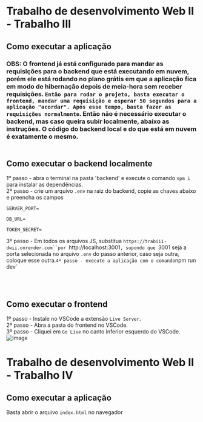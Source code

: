 # Trabalho de desenvolvimento Web II - Trabalho III

 ## Como executar a aplicação
 ### OBS: O frontend já está configurado para mandar as requisições para o backend que está executando em nuvem, porém ele está rodando no plano grátis em que a aplicação fica em modo de hibernação depois de meia-hora sem receber requisições. `Então para rodar o projeto, basta executar o frontend, mandar uma requisição e esperar 50 segundos para a aplicação "acordar". Após esse tempo, basta fazer as requisições normalmente`. Então não é necessário executar o backend, mas caso queira subir localmente, abaixo as instruções. O código do backend local e do que está em nuvem é exatamente o mesmo. <br> <br>
 
 ## Como executar o backend localmente
 1º passo - abra o terminal na pasta 'backend' e execute o comando `npm i` para instalar as dependências. <br>
 2º passo - crie um arquivo `.env` na raiz do backend, copie as chaves abaixo e preencha os campos
 ```
SERVER_PORT=

DB_URL=

TOKEN_SECRET=
```
3º passo - Em todos os arquivos JS, substitua `https://trabiii-dwii.onrender.com``por `http://localhost:3001`, supondo que `3001 seja a porta selecionada no arquivo `.env` do passo anterior, caso seja outra, coloque esse outra.`
4º passo - execute a aplicação com o comando `npm run dev`

<br><br>

 ## Como executar o frontend
 1º passo - Instale no VSCode a extensão `Live Server`. <br>
 2º passo - Abra a pasta do frontend no VSCode. <br>
 3º passo - Cliquei em `Go Live` no canto inferior esquerdo do VSCode. <br>
 ![image](https://github.com/gustas01/trabIII_DWII/assets/50846424/1941749e-a0e2-43c8-a507-1887e6643ab4)


 # Trabalho de desenvolvimento Web II - Trabalho IV
  ## Como executar a aplicação
  Basta abrir o arquivo `index.html` no navegador
